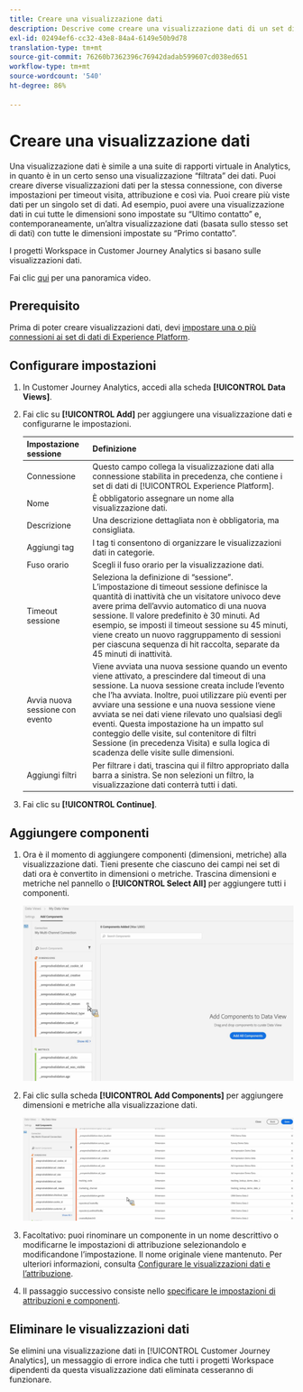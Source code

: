 ```yaml
---
title: Creare una visualizzazione dati
description: Descrive come creare una visualizzazione dati di un set di dati di Platform in Customer Journey Analytics (CJA).
exl-id: 02494ef6-cc32-43e8-84a4-6149e50b9d78
translation-type: tm+mt
source-git-commit: 76260b7362396c76942dadab599607cd038ed651
workflow-type: tm+mt
source-wordcount: '540'
ht-degree: 86%

---
```


# Creare una visualizzazione dati

Una visualizzazione dati è simile a una suite di rapporti virtuale in Analytics, in quanto è in un certo senso una visualizzazione “filtrata” dei dati. Puoi creare diverse visualizzazioni dati per la stessa connessione, con diverse impostazioni per timeout visita, attribuzione e così via. Puoi creare più viste dati per un singolo set di dati. Ad esempio, puoi avere una visualizzazione dati in cui tutte le dimensioni sono impostate su “Ultimo contatto” e, contemporaneamente, un’altra visualizzazione dati (basata sullo stesso set di dati) con tutte le dimensioni impostate su “Primo contatto”.

I progetti Workspace in Customer Journey Analytics si basano sulle visualizzazioni dati.

Fai clic [qui](https://docs.adobe.com/content/help/en/platform-learn/tutorials/cja/basic-configuration-for-data-views.html) per una panoramica video.

## Prerequisito

Prima di poter creare visualizzazioni dati, devi [impostare una o più connessioni ai set di dati di Experience Platform](/help/connections/create-connection.md).

## Configurare impostazioni

1. In Customer Journey Analytics, accedi alla scheda **[!UICONTROL Data Views]**.

1. Fai clic su **[!UICONTROL Add]** per aggiungere una visualizzazione dati e configurarne le impostazioni.

   | Impostazione sessione | Definizione |
   |---|---|
   | Connessione | Questo campo collega la visualizzazione dati alla connessione stabilita in precedenza, che contiene i set di dati di [!UICONTROL Experience Platform]. |
   | Nome | È obbligatorio assegnare un nome alla visualizzazione dati. |
   | Descrizione | Una descrizione dettagliata non è obbligatoria, ma consigliata. |
   | Aggiungi tag | I tag ti consentono di organizzare le visualizzazioni dati in categorie. |
   | Fuso orario | Scegli il fuso orario per la visualizzazione dati. |
   | Timeout sessione | Seleziona la definizione di “sessione”. L’impostazione di timeout sessione definisce la quantità di inattività che un visitatore univoco deve avere prima dell’avvio automatico di una nuova sessione. Il valore predefinito è 30 minuti. Ad esempio, se imposti il timeout sessione su 45 minuti, viene creato un nuovo raggruppamento di sessioni per ciascuna sequenza di hit raccolta, separate da 45 minuti di inattività. <!--This setting impacts not only your visit counts, but also how visit filter containers are evaluated, and the visit expiration logic for any eVars expiring on visit. Decreasing the session timeout will likely increase the total number of visits in your reporting, while increasing the visit timeout will likely decrease the total number of visits in your reporting. This needs to be reviewed.--> |
   | Avvia nuova sessione con evento | Viene avviata una nuova sessione quando un evento viene attivato, a prescindere dal timeout di una sessione. La nuova sessione creata include l’evento che l’ha avviata. Inoltre, puoi utilizzare più eventi per avviare una sessione e una nuova sessione viene avviata se nei dati viene rilevato uno qualsiasi degli eventi. Questa impostazione ha un impatto sul conteggio delle visite, sul contenitore di filtri Sessione (in precedenza Visita) e sulla logica di scadenza delle visite sulle dimensioni. |
   | Aggiungi filtri | Per filtrare i dati, trascina qui il filtro appropriato dalla barra a sinistra. Se non selezioni un filtro, la visualizzazione dati conterrà tutti i dati. |

1. Fai clic su **[!UICONTROL Continue]**.

## Aggiungere componenti

1. Ora è il momento di aggiungere componenti (dimensioni, metriche) alla visualizzazione dati. Tieni presente che ciascuno dei campi nei set di dati ora è convertito in dimensioni o metriche. Trascina dimensioni e metriche nel pannello o **[!UICONTROL Select All]** per aggiungere tutti i componenti.

   ![](assets/add-all-components.png)

1. Fai clic sulla scheda **[!UICONTROL Add Components]** per aggiungere dimensioni e metriche alla visualizzazione dati.

   ![](assets/add-all-components2.png)

1. Facoltativo: puoi rinominare un componente in un nome descrittivo o modificarne le impostazioni di attribuzione selezionandolo e modificandone l’impostazione. Il nome originale viene mantenuto. Per ulteriori informazioni, consulta [Configurare le visualizzazioni dati e l’attribuzione](/help/data-views/configure-dataviews.md).

1. Il passaggio successivo consiste nello [specificare le impostazioni di attribuzioni e componenti](/help/data-views/configure-dataviews.md).

## Eliminare le visualizzazioni dati

Se elimini una visualizzazione dati in [!UICONTROL Customer Journey Analytics], un messaggio di errore indica che tutti i progetti Workspace dipendenti da questa visualizzazione dati eliminata cesseranno di funzionare.
